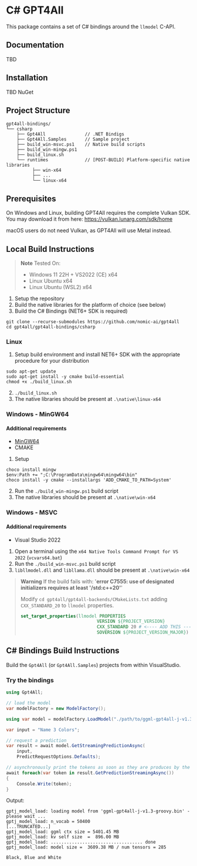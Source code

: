 # C# GPT4All

This package contains a set of C# bindings around the `llmodel` C-API.

## Documentation
TBD

## Installation
TBD NuGet

## Project Structure
```
gpt4all-bindings/
└── csharp                
    ├── Gpt4All               // .NET Bindigs
    ├── Gpt4All.Samples       // Sample project
    ├── build_win-msvc.ps1    // Native build scripts
    ├── build_win-mingw.ps1   
    ├── build_linux.sh        
    └── runtimes              // [POST-BUILD] Platform-specific native libraries
          ├── win-x64
          ├── ...
          └── linux-x64
```

## Prerequisites

On Windows and Linux, building GPT4All requires the complete Vulkan SDK. You may download it from here: https://vulkan.lunarg.com/sdk/home

macOS users do not need Vulkan, as GPT4All will use Metal instead.

## Local Build Instructions
> **Note** 
> Tested On:
>  - Windows 11 22H + VS2022 (CE) x64
>  - Linux Ubuntu x64
>  - Linux Ubuntu (WSL2) x64

1. Setup the repository
2. Build the native libraries for the platform of choice (see below)
3. Build the C# Bindings (NET6+ SDK is required)
```
git clone --recurse-submodules https://github.com/nomic-ai/gpt4all
cd gpt4all/gpt4all-bindings/csharp
```
### Linux
1. Setup build environment and install NET6+ SDK with the appropriate procedure for your distribution
```
sudo apt-get update
sudo apt-get install -y cmake build-essential
chmod +x ./build_linux.sh
```
2. `./build_linux.sh`
3. The native libraries should be present at `.\native\linux-x64`

### Windows - MinGW64
#### Additional requirements
  - [MinGW64](https://www.mingw-w64.org/) 
  - CMAKE
1. Setup
```
choco install mingw
$env:Path += ";C:\ProgramData\mingw64\mingw64\bin"
choco install -y cmake --installargs 'ADD_CMAKE_TO_PATH=System'
```
2. Run the `./build_win-mingw.ps1` build script
3. The native libraries should be present at `.\native\win-x64`

### Windows - MSVC
#### Additional requirements
  - Visual Studio 2022
1. Open a terminal using the  `x64 Native Tools Command Prompt for VS 2022` (`vcvars64.bat`)
2. Run the `./build_win-msvc.ps1` build script
3. `libllmodel.dll` and `libllama.dll` should be present at `.\native\win-x64`

> **Warning** 
> If the build fails with: '**error C7555: use of designated initializers requires at least '/std:c++20'**'
>
> Modify `cd gpt4all/gpt4all-backends/CMakeLists.txt` adding `CXX_STANDARD_20` to `llmodel` properties.
> ```cmake
> set_target_properties(llmodel PROPERTIES
>                              VERSION ${PROJECT_VERSION}
>                              CXX_STANDARD 20 # <---- ADD THIS -----------------------
>                              SOVERSION ${PROJECT_VERSION_MAJOR})
> ```
## C# Bindings Build Instructions
Build the `Gpt4All` (or `Gpt4All.Samples`) projects from within VisualStudio.
### Try the bindings
```csharp
using Gpt4All;

// load the model
var modelFactory = new ModelFactory();

using var model = modelFactory.LoadModel("./path/to/ggml-gpt4all-j-v1.3-groovy.bin");

var input = "Name 3 Colors";

// request a prediction
var result = await model.GetStreamingPredictionAsync(
    input, 
    PredictRequestOptions.Defaults);

// asynchronously print the tokens as soon as they are produces by the model
await foreach(var token in result.GetPredictionStreamingAsync())
{
    Console.Write(token);
}
```
Output:
```
gptj_model_load: loading model from 'ggml-gpt4all-j-v1.3-groovy.bin' - please wait ...
gptj_model_load: n_vocab = 50400
[...TRUNCATED...]
gptj_model_load: ggml ctx size = 5401.45 MB
gptj_model_load: kv self size  =  896.00 MB
gptj_model_load: ................................... done
gptj_model_load: model size =  3609.38 MB / num tensors = 285

Black, Blue and White
```
